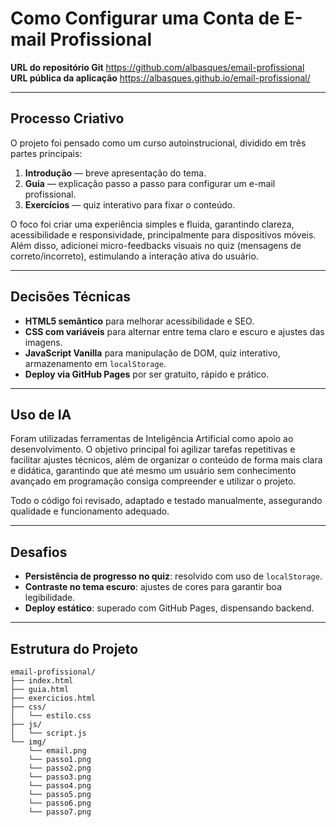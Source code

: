 # Como Configurar uma Conta de E-mail Profissional

**URL do repositório Git** https://github.com/albasques/email-profissional  
**URL pública da aplicação** https://albasques.github.io/email-profissional/

---

## Processo Criativo
O projeto foi pensado como um curso autoinstrucional, dividido em três partes principais:  
1. **Introdução** — breve apresentação do tema.  
2. **Guia** — explicação passo a passo para configurar um e-mail profissional.  
3. **Exercícios** — quiz interativo para fixar o conteúdo.  

O foco foi criar uma experiência simples e fluida, garantindo clareza, acessibilidade e responsividade, principalmente para dispositivos móveis.  
Além disso, adicionei micro-feedbacks visuais no quiz (mensagens de correto/incorreto), estimulando a interação ativa do usuário.

---

## Decisões Técnicas
- **HTML5 semântico** para melhorar acessibilidade e SEO.  
- **CSS com variáveis** para alternar entre tema claro e escuro e ajustes das imagens. 
- **JavaScript Vanilla** para manipulação de DOM, quiz interativo, armazenamento em `localStorage`.  
- **Deploy via GitHub Pages** por ser gratuito, rápido e prático.  

---

## Uso de IA
Foram utilizadas ferramentas de Inteligência Artificial como apoio ao desenvolvimento.
O objetivo principal foi agilizar tarefas repetitivas e facilitar ajustes técnicos, além de organizar o conteúdo de forma mais clara e didática, garantindo que até mesmo um usuário sem conhecimento avançado em programação consiga compreender e utilizar o projeto.

Todo o código foi revisado, adaptado e testado manualmente, assegurando qualidade e funcionamento adequado.

---

## Desafios
- **Persistência de progresso no quiz**: resolvido com uso de `localStorage`.  
- **Contraste no tema escuro**: ajustes de cores para garantir boa legibilidade.  
- **Deploy estático**: superado com GitHub Pages, dispensando backend.  

---

## Estrutura do Projeto

```plaintext
email-profissional/
├── index.html
├── guia.html
├── exercicios.html
├── css/
│   └── estilo.css
├── js/
│   └── script.js
└── img/
    └── email.png
    └── passo1.png
    └── passo2.png
    └── passo3.png
    └── passo4.png
    └── passo5.png
    └── passo6.png
    └── passo7.png

